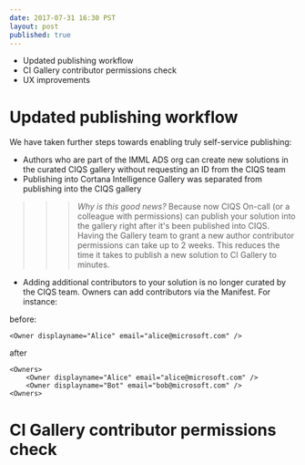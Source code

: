 ```yaml
--- 
date: 2017-07-31 16:30 PST
layout: post
published: true
---
```


- Updated publishing workflow
- CI Gallery contributor permissions check
- UX improvements

<!--more-->

# Updated publishing workflow

We have taken further steps towards enabling truly self-service publishing:

- Authors who are part of the IMML ADS org can create new solutions in the curated CIQS gallery without requesting an ID from the CIQS team
- Publishing into Cortana Intelligence Gallery was separated from publishing into the CIQS gallery

>>> *Why is this good news?* Because now CIQS On-call (or a colleague with permissions) can publish your solution into the gallery right after it's been published into CIQS. Having the Gallery team to grant a new author contributor permissions can take up to 2 weeks. This reduces the time it takes to publish a new solution to CI Gallery to minutes. 

- Adding additional contributors to your solution is no longer curated by the CIQS team. Owners can add contributors via the Manifest. For instance:

before:

```
<Owner displayname="Alice" email="alice@microsoft.com" />
```

after

```
<Owners>
    <Owner displayname="Alice" email="alice@microsoft.com" />
    <Owner displayname="Bot" email="bob@microsoft.com" />
<Owners>
```

# CI Gallery contributor permissions check

